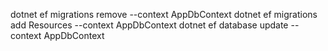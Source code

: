 dotnet ef migrations remove --context AppDbContext
dotnet ef migrations add Resources --context AppDbContext
dotnet ef database update --context AppDbContext

